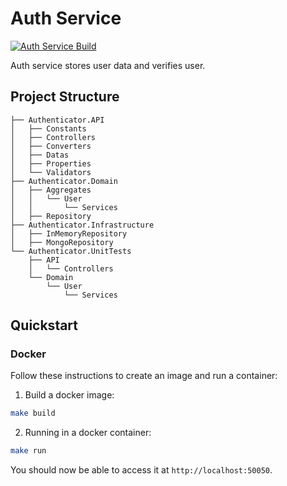 # Auth Service

[![Auth Service Build](https://github.com/benukhanov/maple-fighters/actions/workflows/auth-service-build.yml/badge.svg)](https://github.com/benukhanov/maple-fighters/actions/workflows/auth-service-build.yml)

Auth service stores user data and verifies user.

## Project Structure

```
├── Authenticator.API
│   ├── Constants
│   ├── Controllers
│   ├── Converters
│   ├── Datas
│   ├── Properties
│   └── Validators
├── Authenticator.Domain
│   ├── Aggregates
│   │   └── User
│   │       └── Services
│   ├── Repository
├── Authenticator.Infrastructure
│   ├── InMemoryRepository
│   ├── MongoRepository
└── Authenticator.UnitTests
    ├── API
    │   └── Controllers
    └── Domain
        └── User
            └── Services
```

## Quickstart

### Docker

Follow these instructions to create an image and run a container:

1. Build a docker image:

```bash
make build
```

2. Running in a docker container:

```bash
make run
```

You should now be able to access it at `http://localhost:50050`.

